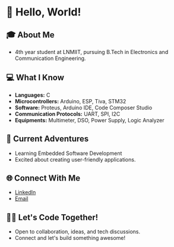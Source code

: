 # 👋 Hello, World!

## 🎓 About Me
- 4th year student at LNMIIT, pursuing B.Tech in Electronics and Communication Engineering.

## 💻 What I Know
- **Languages:** C
- **Microcontrollers:** Arduino, ESP, Tiva, STM32
- **Software:** Proteus, Arduino IDE, Code Composer Studio
- **Communication Protocols:** UART, SPI, I2C
- **Equipments:** Multimeter, DSO, Power Supply, Logic Analyzer

## 🚀 Current Adventures
- Learning Embedded Software Development
- Excited about creating user-friendly applications.

## 🌐 Connect With Me
- [LinkedIn](https://www.linkedin.com/in/itsayushagrawal/)
- [Email](mailto:agaayush15@gmail.com)

## 👩‍💻 Let's Code Together!
- Open to collaboration, ideas, and tech discussions.
- Connect and let's build something awesome!
